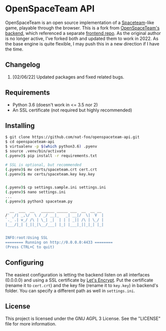 # OpenSpaceTeam API
OpenSpaceTeam is an open source implementation of a 
[Spaceteam](http://spaceteam.ca/)-like game, playable through the 
browser. This is a fork from [OpenSpaceTeam's](https://github.com/openspaceteam) [backend](https://github.com/openspaceteam/backend), which referenced a separate [frontend repo](https://github.com/openspaceteam/frontend). As the original author is no longer active, I've forked both and updated them to work in 2022. As the base engine is quite flexible, I may push this in a new direction if I have the time.

## Changelog
1. [02/06/22] Updated packages and fixed related bugs.

## Requirements
- Python 3.6 (doesn't work in <= 3.5 nor 2)
- An SSL certificate (not required but highly recommended)

## Installing
```bash
$ git clone https://github.com/nat-foo/openspaceteam-api.git
$ cd openspaceteam-api
$ virtualenv -p $(which python3.6) .pyenv
$ source .venv/bin/activate
(.pyenv)$ pip install -r requirements.txt

# SSL is optional, but recommended
(.pyenv)$ mv certs/spaceteam.crt cert.crt
(.pyenv)$ mv certs/spaceteam.key key.key


(.pyenv)$ cp settings.sample.ini settings.ini
(.pyenv)$ nano settings.ini
...
(.pyenv)$ python3 spaceteam.py

  __  ___  __   ______ _____ ___  __  __ __
/' _/| _,\/  \ / _/ __|_   _| __|/  \|  V  |
`._`.| v_/ /\ | \_| _|  | | | _|| /\ | \_/ |
|___/|_| |_||_|\__/___| |_| |___|_||_|_| |_|


INFO:root:Using SSL
======== Running on http://0.0.0.0:4433 ========
(Press CTRL+C to quit)
```

## Configuring
The easiest configuration is letting the backend listen on all interfaces (0.0.0.0) and using a SSL certificate by
[Let's Encrypt](https://letsencrypt.org/).
Put the certificate (rename it to `cert.crt`) and the key file (rename it to `key.key`) in backend's folder. You can
specify a different path as well in `settings.ini`.

## License
This project is licensed under the GNU AGPL 3 License. See the "LICENSE" file for more information.

